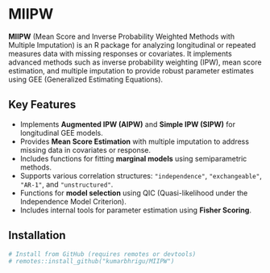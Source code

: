 # MIIPW

**MIIPW** (Mean Score and Inverse Probability Weighted Methods with Multiple Imputation) is an R package for analyzing longitudinal or repeated measures data with missing responses or covariates. It implements advanced methods such as inverse probability weighting (IPW), mean score estimation, and multiple imputation to provide robust parameter estimates using GEE (Generalized Estimating Equations).

## Key Features

- Implements **Augmented IPW (AIPW)** and **Simple IPW (SIPW)** for longitudinal GEE models.
- Provides **Mean Score Estimation** with multiple imputation to address missing data in covariates or response.
- Includes functions for fitting **marginal models** using semiparametric methods.
- Supports various correlation structures: `"independence"`, `"exchangeable"`, `"AR-1"`, and `"unstructured"`.
- Functions for **model selection** using QIC (Quasi-likelihood under the Independence Model Criterion).
- Includes internal tools for parameter estimation using **Fisher Scoring**.

## Installation

```r
# Install from GitHub (requires remotes or devtools)
# remotes::install_github("kumarbhrigu/MIIPW")
